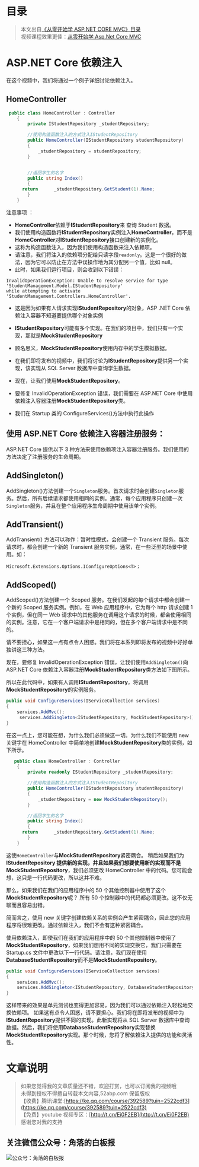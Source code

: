 # 目录

> 本文出自[《从零开始学 ASP.NET CORE MVC》目录](https://www.52abp.com/wiki/mvc/0.1.4/1.Intro) </br>
> 视频课程效果更佳：[从零开始学 Asp.Net Core MVC](https://study.163.com/course/courseMain.htm?courseId=1209215803&share=2&shareId=400000000309007) </br>

# ASP.NET Core 依赖注入

在这个视频中，我们将通过一个例子详细讨论依赖注入。

## HomeController

```csharp
 public class HomeController : Controller
    {
        private IStudentRepository _studentRepository;

        //使用构造函数注入的方式注入IStudentRepository
        public HomeController(IStudentRepository studentRepository)
        {
            _studentRepository = studentRepository;
        }


        //返回学生的名字
        public string Index()
        {
      return      _studentRepository.GetStudent(1).Name;
        }
    }
```

注意事项 ：

- **HomeController**依赖于**IStudentRepository**来 查询 Student 数据。
- 我们使用构造函数将**IStudentRepository**实例注入**HomeController**，而不是**HomeController**对**IStudentRepository**接口创建新的实例化。
- 这称为构造函数注入，因为我们使用构造函数来注入依赖项。
- 请注意，我们将注入的依赖项分配给只读字段`readonly`。这是一个很好的做法，因为它可以防止在方法中误操作地为其分配另一个值，比如 null。
- 此时，如果我们运行项目，则会收到以下错误：

```
InvalidOperationException: Unable to resolve service for type 'StudentManagement.Model.IStudentRepository'
while attempting to activate 'StudentManagement.Controllers.HomeController'.
```

- 这是因为如果有人请求实现**IStudentRepository**的对象，ASP .NET Core 依赖注入容器不知道要提供哪个对象实例

* **IStudentRepository**可能有多个实现。在我们的项目中，我们只有一个实现，那就是**MockStudentRepository**

* 顾名思义，**MockStudentRepository**使用内存中的学生模拟数据。
* 在我们即将发布的视频中，我们将讨论为**IStudentRepository**提供另一个实现，该实现从 SQL Server 数据库中查询学生数据。
* 现在，让我们使用**MockStudentRepository**。
* 要修复 InvalidOperationException 错误，我们需要在 ASP.NET Core 中使用依赖注入容器注册**MockStudentRepository**类。
* 我们在 Startup 类的 ConfigureServices()方法中执行此操作

## 使用 ASP.NET Core 依赖注入容器注册服务：

ASP.NET Core 提供以下 3 种方法来使用依赖项注入容器注册服务。我们使用的方法决定了注册服务的生命周期。

## AddSingleton()

AddSingleton()方法创建一个`Singleton`服务。首次请求时会创建`Singleton`服务。然后，所有后续请求都使用相同的实例。通常，每个应用程序只创建一次`Singleton`服务，并且在整个应用程序生命周期中使用该单个实例。

## AddTransient()

AddTransient() 方法可以称作：暂时性模式，会创建一个 Transient 服务。每次请求时，都会创建一个新的 Transient 服务实例，通常，在一些泛型的场景中使用。如：
``` 
Microsoft.Extensions.Options.IConfigureOptions<T>；
```

## AddScoped()

AddScoped()方法创建一个 Scoped 服务。在我们发起的每个请求中都会创建一个新的 Scoped 服务实例。例如，在 Web 应用程序中，它为每个 http 请求创建 1 个实例，但在同一 Web 请求中的其他服务在调用这个请求的时候，都会使用相同的实例。注意，它在一个客户端请求中是相同的，但在多个客户端请求中是不同的。


请不要担心，如果这一点有点令人困惑。我们将在本系列即将发布的视频中好好单独讲这三种方法。


现在，要修复 InvalidOperationException 错误，让我们使用`AddSingleton()`向 ASP.NET Core 依赖注入容器注册**MockStudentRepository**类方法如下图所示。

所以在此代码中，如果有人调用**IStudentRepository**，将调用**MockStudentRepository**的实例服务。

```csharp
public void ConfigureServices(IServiceCollection services)
{
    services.AddMvc();
     services.AddSingleton<IStudentRepository, MockStudentRepository>();
}
```

在这一点上，您可能在想，为什么我们必须做这一切。为什么我们不能使用 new 关键字在 HomeController 中简单地创建**MockStudentRepository**类的实例，如下所示。

```csharp
   public class HomeController : Controller
    {
        private readonly IStudentRepository _studentRepository;

        //使用构造函数注入的方式注入IStudentRepository
        public HomeController(IStudentRepository studentRepository)
        {
            _studentRepository = new MockStudentRepository();
        }

        //返回学生的名字
        public string Index()
        {
      return      _studentRepository.GetStudent(1).Name;
        }
    }

```

这使`HomeController`与**MockStudentRepository**紧密耦合。
稍后如果我们为**IStudentRepository **提供新的实现，并且如果我们想要使用新的实现而不是**MockStudentRepository**，我们必须更改 HomeController 中的代码。您可能会想，这只是一行代码更改，所以这并不难。

那么，如果我们在我们的应用程序中的 50 个其他控制器中使用了这个**MockStudentRepository**呢？
所有 50 个控制器中的代码都必须更改。这不仅无聊而且容易出错。

简而言之，使用 new 关键字创建依赖关系的实例会产生紧密耦合，因此您的应用程序将很难更改。通过依赖注入，我们不会有这种紧密耦合。

使用依赖注入，即使我们在我们的应用程序中的 50 个其他控制器中使用了**MockStudentRepository**，如果我们想用不同的实现交换它，我们只需要在 Startup.cs 文件中更改以下一行代码。请注意，我们现在使用**DatabaseStudentRepository**而不是**MockStudentRepository**。

```csharp
public void ConfigureServices(IServiceCollection services)
{
    services.AddMvc();
    services.AddSingleton<IStudentRepository, DatabaseStudentRepository>();
}

```

这样带来的效果是单元测试也变得更加容易，因为我们可以通过依赖注入轻松地交换依赖项。
如果这有点令人困惑，请不要担心。我们将在即将发布的视频中为**IStudentRepository**提供不同的实现。此新实现将从 SQL Server 数据库中查询数据。然后，我们将使用**DatabaseStudentRepository**实现替换**MockStudentRepository**实现。那个时候，您将了解依赖注入提供的功能和灵活性。

# 文章说明

> 如果您觉得我的文章质量还不错，欢迎打赏，也可以订阅我的视频哦 </br>
> 未得到授权不得擅自转载本文内容,52abp.com 保留版权 </br>
> 【收费】腾讯课堂:[https://ke.qq.com/course/392589?tuin=2522cdf3](https://ke.qq.com/course/392589?tuin=2522cdf3) </br>
> 【免费】youtube 视频专区：[http://t.cn/Ei0F2EB](http://t.cn/Ei0F2EB) </br>
> 感谢您对我的支持

## 关注微信公众号：角落的白板报

![公众号：角落的白板报](https://git.imweb.io/werltm/picturebed/raw/master/yoyomooc/aspnet/jiaoluowechat.png)
